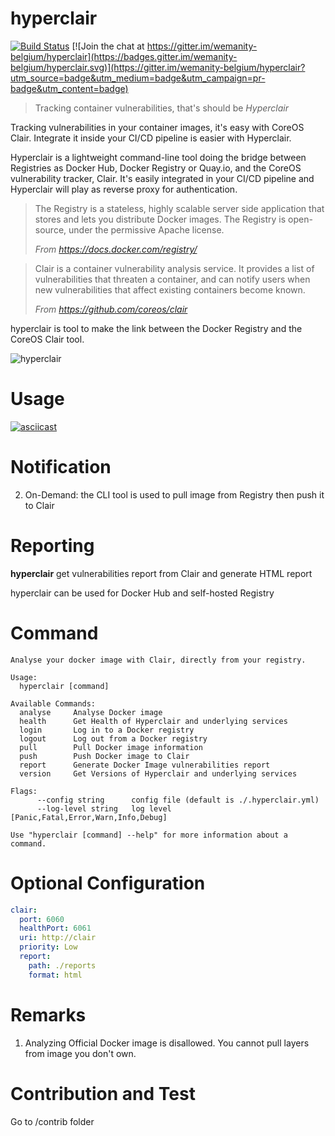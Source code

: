 

# hyperclair

[![Build Status](https://travis-ci.org/wemanity-belgium/hyperclair.svg?branch=develop)](https://travis-ci.org/wemanity-belgium/hyperclair) [![Join the chat at https://gitter.im/wemanity-belgium/hyperclair](https://badges.gitter.im/wemanity-belgium/hyperclair.svg)](https://gitter.im/wemanity-belgium/hyperclair?utm_source=badge&utm_medium=badge&utm_campaign=pr-badge&utm_content=badge)

> Tracking container vulnerabilities, that's should be *Hyperclair*

Tracking vulnerabilities in your container images, it's easy with CoreOS Clair.
Integrate it inside your CI/CD pipeline is easier with Hyperclair.

Hyperclair is a lightweight command-line tool doing the bridge between Registries as Docker Hub, Docker Registry or Quay.io, and the CoreOS vulnerability tracker, Clair.
It's easily integrated in your CI/CD pipeline and Hyperclair will play as reverse proxy for authentication.


> The Registry is a stateless, highly scalable server side application that stores and lets you distribute Docker images. The Registry is open-source, under the permissive Apache license.
>
>*From https://docs.docker.com/registry/*

> Clair is a container vulnerability analysis service. It provides a list of vulnerabilities that threaten a container, and can notify users when new vulnerabilities that affect existing containers become known.
>
>*From https://github.com/coreos/clair*

hyperclair is tool to make the link between the Docker Registry and the CoreOS Clair tool.

![hyperclair](https://cloud.githubusercontent.com/assets/3304363/14174675/348bc190-f746-11e5-9edd-9e736ec38b0e.png)

# Usage

[![asciicast](https://asciinema.org/a/41461.png)](https://asciinema.org/a/41461)

# Notification
2. On-Demand: the CLI tool is used to pull image from Registry then push it to Clair

# Reporting

**hyperclair** get vulnerabilities report from Clair and generate HTML report

hyperclair can be used for Docker Hub and self-hosted Registry

# Command

```
Analyse your docker image with Clair, directly from your registry.

Usage:
  hyperclair [command]

Available Commands:
  analyse     Analyse Docker image
  health      Get Health of Hyperclair and underlying services
  login       Log in to a Docker registry
  logout      Log out from a Docker registry
  pull        Pull Docker image information
  push        Push Docker image to Clair
  report      Generate Docker Image vulnerabilities report
  version     Get Versions of Hyperclair and underlying services

Flags:
      --config string      config file (default is ./.hyperclair.yml)
      --log-level string   log level [Panic,Fatal,Error,Warn,Info,Debug]

Use "hyperclair [command] --help" for more information about a command.
```

# Optional Configuration

```yaml
clair:
  port: 6060
  healthPort: 6061
  uri: http://clair
  priority: Low
  report:
    path: ./reports
    format: html
```

# Remarks

1. Analyzing Official Docker image is disallowed. You cannot pull layers from image you don't own.

# Contribution and Test

Go to /contrib folder
